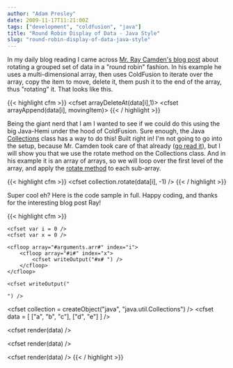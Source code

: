 ```yaml
---
author: "Adam Presley"
date: 2009-11-17T11:21:00Z
tags: ["development", "coldfusion", "java"]
title: "Round Robin Display of Data - Java Style"
slug: "round-robin-display-of-data-java-style"
---
```


In my daily blog reading I came across [Mr. Ray Camden's blog post](http://www.coldfusionjedi.com/index.cfm/2009/11/17/Ask-a-Jedi-Round-robin-display-of-data)
about rotating a grouped set of data in a "round robin" fashion. In his
example he uses a multi-dimensional array, then uses ColdFusion to
iterate over the array, copy the item to move, delete it, them push it
to the end of the array, thus "rotating" it. That looks like this.

{{< highlight cfm >}}
<cfloop index="i" from="1" to="#arrayLen(data)#">
	<cfset movingItem = data[i][1]>
	<cfset arrayDeleteAt(data[i],1)>
	<cfset arrayAppend(data[i], movingItem)>
</cfloop>
{{< / highlight >}}

Being the giant nerd that I am I wanted to see if we could do this using
the big Java-Hemi under the hood of ColdFusion. Sure enough, the Java
[Collections](http://java.sun.com/j2se/1.4.2/docs/api/java/util/Collections.html)
class has a way to do this! Built right in! I'm not
going to go into the setup, because Mr. Camden took care of that already
([go read it](http://www.coldfusionjedi.com/index.cfm/2009/11/17/Ask-a-Jedi-Round-robin-display-of-data)),
but I will show you that we use the rotate method on the Collections class. And in his example
it is an array of arrays, so we will loop over the first level of the
array, and apply the [rotate method](http://java.sun.com/j2se/1.4.2/docs/api/java/util/Collections.html#rotate%28java.util.List,%20int%29) to each sub-array.

{{< highlight cfm >}}
<cfloop from="1" to="#arrayLen(data)#" index="i">
	<cfset collection.rotate(data[i], -1) />
</cfloop>
{{< / highlight >}}

Super cool eh? Here is the code sample in full. Happy coding, and thanks
for the interesting blog post Ray!

{{< highlight cfm >}}
<cffunction name="render" returntype="void" access="public" output="true">
	<cfargument name="arr" type="array" required="true" />

	<cfset var i = 0 />
	<cfset var x = 0 />

	<cfloop array="#arguments.arr#" index="i">
		<cfloop array="#i#" index="x">
			<cfset writeOutput("#x# ") />
		</cfloop>
	</cfloop>

	<cfset writeOutput("

	") />
</cffunction>


<cfset collection = createObject("java", "java.util.Collections") />
<cfset data = [
	["a", "b", "c"],
	["d", "e"]
] />

<!---
	Display the original data array
--->
<cfset render(data) />

<!---
	Rotate the arrays
--->
<cfloop from="1" to="#arrayLen(data)#" index="i">
	<cfset collection.rotate(data[i], -1) />
</cfloop>

<cfset render(data) />


<!---
	Rotate the arrays... again
--->
<cfloop from="1" to="#arrayLen(data)#" index="i">
	<cfset collection.rotate(data[i], -1) />
</cfloop>

<cfset render(data) />
{{< / highlight >}}